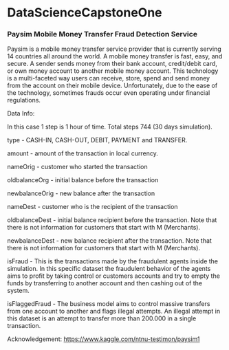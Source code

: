 # DataScienceCapstoneOne
### Paysim Mobile Money Transfer Fraud Detection Service

Paysim is a mobile money transfer service provider that is currently serving 14 countries all around the world. A mobile money transfer is fast, easy, and secure. A sender sends money from their bank account, credit/debit card, or own money account to another mobile money account. This technology is a multi-faceted way users can receive, store, spend and send money from the account on their mobile device. Unfortunately, due to the ease of the technology, sometimes frauds occur even operating under financial regulations.

Data Info:

In this case 1 step is 1 hour of time. Total steps 744 (30 days simulation).

type - CASH-IN, CASH-OUT, DEBIT, PAYMENT and TRANSFER.

amount - amount of the transaction in local currency.

nameOrig - customer who started the transaction

oldbalanceOrg - initial balance before the transaction

newbalanceOrig - new balance after the transaction

nameDest - customer who is the recipient of the transaction

oldbalanceDest - initial balance recipient before the transaction. Note that there is not information for customers that start with M (Merchants).

newbalanceDest - new balance recipient after the transaction. Note that there is not information for customers that start with M (Merchants).

isFraud - This is the transactions made by the fraudulent agents inside the simulation. In this specific dataset the fraudulent behavior of the agents aims to profit by taking control or customers accounts and try to empty the funds by transferring to another account and then cashing out of the system.

isFlaggedFraud - The business model aims to control massive transfers from one account to another and flags illegal attempts. An illegal attempt in this dataset is an attempt to transfer more than 200.000 in a single transaction.


Acknowledgement:
https://www.kaggle.com/ntnu-testimon/paysim1
